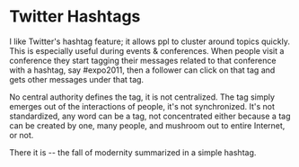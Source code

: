 # Twitter Hashtags

I like Twitter's hashtag feature; it allows ppl to cluster around topics quickly. This is especially useful during events & conferences. When people visit a conference they start tagging their messages related to that conference with a hashtag, say #expo2011, then a follower can click on that tag and gets other messages under that tag.

No central authority defines the tag, it is not centralized. The tag simply emerges out of the interactions of people, it's not synchronized. It's not standardized, any word can be a tag, not concentrated either because a tag can be created by one, many people, and mushroom out to entire Internet, or not.

There it is -- the fall of modernity summarized in a simple hashtag.

